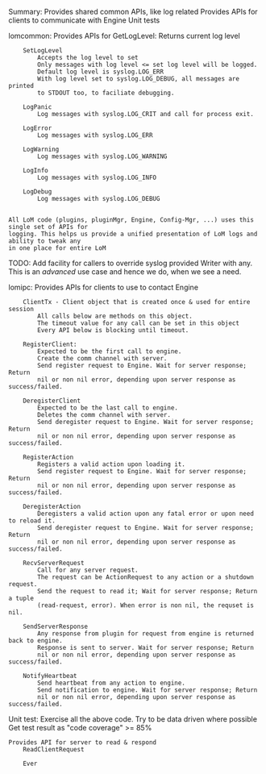 Summary:
    Provides shared common APIs, like log related
    Provides APIs for clients to communicate with Engine
    Unit tests


lomcommon:
    Provides APIs for
        GetLogLevel:
            Returns current log level

        SetLogLevel
            Accepts the log level to set
            Only messages with log level <= set log level will be logged.
            Default log level is syslog.LOG_ERR
            With log level set to syslog.LOG_DEBUG, all messages are printed
            to STDOUT too, to faciliate debugging.
           
        LogPanic
            Log messages with syslog.LOG_CRIT and call for process exit.

        LogError
            Log messages with syslog.LOG_ERR

        LogWarning
            Log messages with syslog.LOG_WARNING

        LogInfo
            Log messages with syslog.LOG_INFO

        LogDebug
            Log messages with syslog.LOG_DEBUG
            
    
    All LoM code (plugins, pluginMgr, Engine, Config-Mgr, ...) uses this single set of APIs for
    logging. This helps us provide a unified presentation of LoM logs and ability to tweak any
    in one place for entire LoM

TODO:
    Add facility for callers to override syslog provided Writer with any. 
    This is an *advanced* use case and hence we do, when we see a need.


lomipc:
    Provides APIs for clients to use to contact Engine

        ClientTx - Client object that is created once & used for entire session
            All calls below are methods on this object.
            The timeout value for any call can be set in this object 
            Every API below is blocking until timeout.

        RegisterClient:
            Expected to be the first call to engine.
            Create the comm channel with server.
            Send register request to Engine. Wait for server response; Return
            nil or non nil error, depending upon server response as success/failed.
            
        DeregisterClient
            Expected to be the last call to engine.
            Deletes the comm channel with server.
            Send deregister request to Engine. Wait for server response; Return
            nil or non nil error, depending upon server response as success/failed.

        RegisterAction
            Registers a valid action upon loading it.
            Send register request to Engine. Wait for server response; Return
            nil or non nil error, depending upon server response as success/failed.

        DeregisterAction
            Deregisters a valid action upon any fatal error or upon need to reload it.
            Send deregister request to Engine. Wait for server response; Return
            nil or non nil error, depending upon server response as success/failed.

        RecvServerRequest
            Call for any server request. 
            The request can be ActionRequest to any action or a shutdown request.
            Send the request to read it; Wait for server response; Return a tuple
            (read-request, error). When error is non nil, the requset is nil.

        SendServerResponse
            Any response from plugin for request from engine is returned back to engine.
            Response is sent to server. Wait for server response; Return
            nil or non nil error, depending upon server response as success/failed.

        NotifyHeartbeat
            Send heartbeat from any action to engine.
            Send notification to engine. Wait for server response; Return
            nil or non nil error, depending upon server response as success/failed.


Unit test:
    Exercise all the above code.
    Try to be data driven where possible
    Get test result as "code coverage" >= 85%

    Provides API for server to read & respond
        ReadClientRequest

        Ever
    

